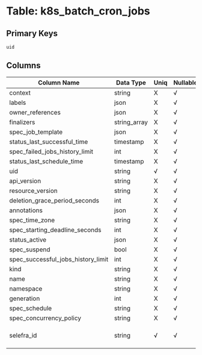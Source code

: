 # Table: k8s_batch_cron_jobs

## Primary Keys 

```
uid
```


## Columns 

|  Column Name   |  Data Type  | Uniq | Nullable | Description | 
|  ----  | ----  | ----  | ----  | ---- | 
| context | string | X | √ |  | 
| labels | json | X | √ |  | 
| owner_references | json | X | √ |  | 
| finalizers | string_array | X | √ |  | 
| spec_job_template | json | X | √ |  | 
| status_last_successful_time | timestamp | X | √ |  | 
| spec_failed_jobs_history_limit | int | X | √ |  | 
| status_last_schedule_time | timestamp | X | √ |  | 
| uid | string | √ | √ |  | 
| api_version | string | X | √ |  | 
| resource_version | string | X | √ |  | 
| deletion_grace_period_seconds | int | X | √ |  | 
| annotations | json | X | √ |  | 
| spec_time_zone | string | X | √ |  | 
| spec_starting_deadline_seconds | int | X | √ |  | 
| status_active | json | X | √ |  | 
| spec_suspend | bool | X | √ |  | 
| spec_successful_jobs_history_limit | int | X | √ |  | 
| kind | string | X | √ |  | 
| name | string | X | √ |  | 
| namespace | string | X | √ |  | 
| generation | int | X | √ |  | 
| spec_schedule | string | X | √ |  | 
| spec_concurrency_policy | string | X | √ |  | 
| selefra_id | string | √ | √ | primary keys value md5 | 



